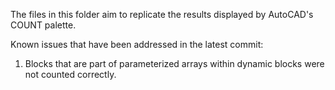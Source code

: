 The files in this folder aim to replicate the results displayed by AutoCAD's COUNT palette.

Known issues that have been addressed in the latest commit:

1.  Blocks that are part of parameterized arrays within dynamic blocks were not counted correctly.
